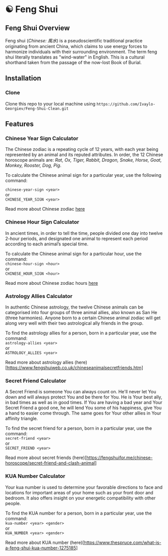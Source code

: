 # ☯️ Feng Shui

## Feng Shui Overview
Feng shui (_Chinese: 風水_) is a pseudoscientific traditional practice originating from ancient China, which claims to use energy forces to harmonize individuals with their surrounding environment. The term feng shui literally translates as "wind-water" in English. This is a cultural shorthand taken from the passage of the now-lost Book of Burial.

## Installation
### Clone
Clone this repo to your local machine using `https://github.com/Ivaylo-Georgiev/Feng-Shui-Clean.git`

## Features

### Chinese Year Sign Calculator

The Chinese zodiac is a repeating cycle of 12 years, with each year being represented by an animal and its reputed attributes. In order, the 12 Chinese horoscope animals are: _Rat, Ox, Tiger, Rabbit, Dragon, Snake, Horse, Goat, Monkey, Rooster, Dog, Pig_.  

To calculate the Chinese animal sign for a particular year, use the following command:  

`chinese-year-sign <year>`  
or  
`CHINESE_YEAR_SIGN <year>`  

Read more about Chinese zodiac [here](https://www.chinahighlights.com/travelguide/chinese-zodiac/)

### Chinese Hour Sign Calculator

In ancient times, in order to tell the time, people divided one day into twelve 2-hour periods, and designated one animal to represent each period according to each animal’s special time.

To calculate the Chinese animal sign for a particular hour, use the command:  
`chinese-hour-sign <hour>`  
or  
`CHINESE_HOUR_SIGN <hour>`  

Read more about Chinese zodiac hours [here](https://www.chinahighlights.com/travelguide/chinese-zodiac/hours.htm)

### Astrology Allies Calculator

In authentic Chinese astrology, the twelve Chinese animals can be categorised into four groups of three animal allies, also known as San He (three harmonies). Anyone born to a certain Chinese animal zodiac will get along very well with their two astrological ally friends in the group.

To find the astrology allies for a person, born in a particular year, use the command:  
`astrology-allies <year>`  
or   
`ASTROLOGY_ALLIES <year>`  

Read more about astrology allies (here)[https://www.fengshuiweb.co.uk/chineseanimalsecretfriends.htm]

### Secret Friend Calculator

A Secret Friend is someone You can always count on. He'll never let You down and will always protect You and be there for You. He is Your best ally, in bad times as well as in good times. If You are having a bad year and Your Secret Friend a good one, he will lend You some of his happiness, give You a hand to easier come through. The same goes for Your other allies in Your affinity triangle.  

To find the secret friend for a person, born in a particular year, use the command:  
`secret-friend <year>`  
or   
`SECRET_FRIEND <year>`  

Read more about secret friends (here)[https://fengshuifor.me/chinese-horoscope/secret-friend-and-clash-animal]

### KUA Number Calculator

Your kua number is used to determine your favorable directions to face and locations for important areas of your home such as your front door and bedroom. It also offers insight on your energetic compatibility with other people.

To find the KUA number for a person, born in a particular year, use the command:  
`kua-number <year> <gender>`  
or   
`KUA_NUMBER <year> <gender>` 

Read more about KUA number (here)[https://www.thespruce.com/what-is-a-feng-shui-kua-number-1275185]
